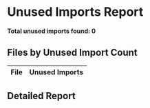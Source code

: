 # Unused Imports Report

**Total unused imports found: 0**

## Files by Unused Import Count

| File | Unused Imports |
|------|---------------|

## Detailed Report


